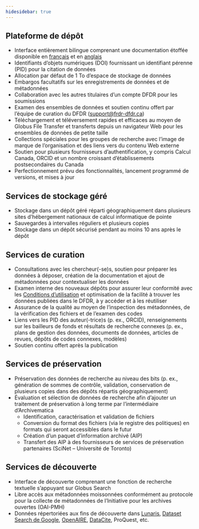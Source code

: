 ```yaml
---
hidesidebar: true
---
```

## Plateforme de dépôt

* Interface entièrement bilingue comprenant une documentation étoffée disponible en [français](/docs/fr/documentation) et en [anglais](/docs/en/documentation)
* Identifiants d’objets numériques (DOI) fournissant un identifiant pérenne (PID) pour la citation de données
* Allocation par défaut de 1 To d’espace de stockage de données
* Embargos facultatifs sur les enregistrements de données et de métadonnées
* Collaboration avec les autres titulaires d’un compte DFDR pour les soumissions
* Examen des ensembles de données et soutien continu offert par l’équipe de curation du DFDR ([support@frdr-dfdr.ca](mailto:support@frdr-dfdr.ca))
* Téléchargement et téléversement rapides et efficaces au moyen de Globus File Transfer et transferts depuis un navigateur Web pour les ensembles de données de petite taille
* Collections spéciales pour les groupes de recherche avec l’image de marque de l’organisation et des liens vers du contenu Web externe
*  Soutien pour plusieurs fournisseurs d’authentification, y compris Calcul Canada, ORCID et un nombre croissant d’établissements postsecondaires du Canada
* Perfectionnement prévu des fonctionnalités, lancement programmé de versions, et mises à jour

## Services de stockage géré

* Stockage dans un dépôt géré réparti géographiquement dans plusieurs sites d’hébergement nationaux de calcul informatique de pointe
* Sauvegardes à intervalles réguliers et plusieurs copies
* Stockage dans un dépôt sécurisé pendant au moins 10 ans après le dépôt

## Services de curation

* Consultations avec les chercheur(-se)s, soutien pour préparer les données à déposer, création de la documentation et ajout de métadonnées pour contextualiser les données
* Examen interne des nouveaux dépôts pour assurer leur conformité avec les [Conditions d’utilisation](/policies/fr/conditions_d'utilisation/) et optimisation de la facilité à trouver les données publiées dans le DFDR, à y accéder et à les réutiliser
* Assurance de la qualité au moyen de l’inspection des métadonnées, de la vérification des fichiers et de l’examen des codes
* Liens vers les PID des auteur(-trice)s (p. ex., ORCID), renseignements sur les bailleurs de fonds et résultats de recherche connexes (p. ex., plans de gestion des données, documents de données, articles de revues, dépôts de codes connexes, modèles)
* Soutien continu offert après la publication

## Services de préservation

* Préservation des données de recherche au niveau des bits (p. ex., génération de sommes de contrôle, validation, conservation de plusieurs copies dans des dépôts répartis géographiquement)
* Évaluation et sélection de données de recherche afin d’ajouter un traitement de préservation à long terme par l’intermédiaire d’Archivematica
    * Identification, caractérisation et validation de fichiers
    * Conversion du format des fichiers (via le registre des politiques) en formats qui seront accessibles dans le futur
    * Création d’un paquet d’information archivé (AIP)
    * Transfert des AIP à des fournisseurs de services de préservation partenaires (SciNet – Université de Toronto)

## Services de découverte

* Interface de découverte comprenant une fonction de recherche textuelle s’appuyant sur Globus Search
* Libre accès aux métadonnées moissonnées conformément au protocole pour la collecte de métadonnées de l’Initiative pour les archives ouvertes (OAI-PMH)
* Données répertoriées aux fins de découverte dans [Lunaris](https://www.lunaris.ca/fr), [Dataset Search de Google](https://datasetsearch.research.google.com/), [OpenAIRE](https://explore.openaire.eu/), [DataCite](https://search.datacite.org/), ProQuest, etc. 